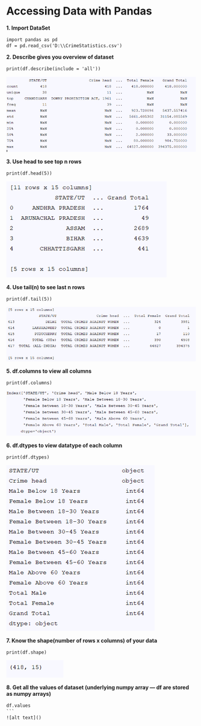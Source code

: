 # Accessing Data with Pandas

**1. Import DataSet**

````
import pandas as pd
df = pd.read_csv('D:\\CrimeStatistics.csv')
````

**2. Describe gives you overview of dataset**
````
print(df.describe(include = 'all'))
````
![alt text](https://raw.githubusercontent.com/AbhishekKumar4/Data-Visualization/master/Accessing_data_using_pandas/images/dataframe_describe.PNG)

**3. Use head to see top n rows**
````
print(df.head(5))
````
![alt text](https://raw.githubusercontent.com/AbhishekKumar4/Data-Visualization/master/Accessing_data_using_pandas/images/df_head.PNG)

**4. Use tail(n) to see last n rows**
````
print(df.tail(5))
````
![alt text](https://raw.githubusercontent.com/AbhishekKumar4/Data-Visualization/master/Accessing_data_using_pandas/images/tail_func.PNG)

**5. df.columns to view all columns**
````
print(df.columns)
````
![alt text](https://raw.githubusercontent.com/AbhishekKumar4/Data-Visualization/master/Accessing_data_using_pandas/images/viewallcolumns.PNG)

**6. df.dtypes to view datatype of each column**
````
print(df.dtypes)
````
![alt text](https://github.com/AbhishekKumar4/Data-Visualization/blob/master/Accessing_data_using_pandas/images/column_data_type.PNG)

**7. Know the shape(number of rows x columns) of your data**
````
print(df.shape)
````
![alt text](https://raw.githubusercontent.com/AbhishekKumar4/Data-Visualization/master/Accessing_data_using_pandas/images/shape.PNG)

**8. Get all the values of dataset (underlying numpy array — df are stored as numpy arrays)**
````
df.values
```
![alt text]()

